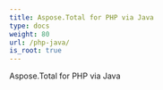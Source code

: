 ```yaml
---
title: Aspose.Total for PHP via Java
type: docs
weight: 80
url: /php-java/
is_root: true
---
```


Aspose.Total for PHP via Java


